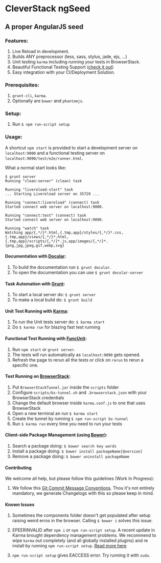 # CleverStack ngSeed
## A proper AngularJS seed

### Features:
1. Live Reload in development.
2. Builds ANY preprocessor (less, sass, stylus, jade, ejs, ...)
3. Unit testing `karma` including running your tests in BrowserStack.
4. Beautiful Functional Testing Support ([check it out](http://screencast.com/t/OBxfgoM26T))
5. Easy integration with your CI/Deployment Solution.

### Prerequisites:
1. `grunt-cli`, `karma`.
2. Optionally are `bower` and `phantomjs`.

### Setup:
1. Run `$ npm run-script setup`

### Usage:
A shortcut `npm start` is provided to start a development server on `localhost:9000` and a functional testing server on `localhost:9090/test/e2e/runner.html`.

What a normal start looks like:
```
$ grunt server
Running "clean:server" (clean) task

Running "livereload-start" task
... Starting Livereload server on 35729 ...

Running "connect:livereload" (connect) task
Started connect web server on localhost:9000.

Running "connect:test" (connect) task
Started connect web server on localhost:9090.

Running "watch" task
Watching app/{,*/}*.html,{.tmp,app}/styles/{,*/}*.css,{.tmp,app}/views/{,*/}*.html,{.tmp,app}/scripts/{,*/}*.js,app/images/{,*/}*.{png,jpg,jpeg,gif,webp,svg}
```

#### Documentation with [Docular](https://github.com/gitsome/docular):
1. To build the documentation run `$ grunt docular`.
2. To open the documentation you can use `$ grunt docular-server`

#### Task Automation with [Grunt](http://gruntjs.com/):
1. To start a local server do: `$ grunt server`
4. To make a local build do: `$ grunt build`

#### Unit Test Running with [Karma](http://karma-runner.github.io):
1. To run the Unit tests server do: `$ karma start`
2. Do `$ karma run` for blazing fast test running

#### Functional Test Running with [FuncUnit](http://funcunit.com):
1. Run `npm start` or `grunt server`.
2. The tests will run automatically as `localhost:9090` gets opened.
3. Refresh the page to rerun all the tests or click on `rerun` to rerun a specific one.

#### Test Running on [BrowserStack](http://browserstack.com):
1. Put `BrowserStackTunnel.jar` inside the `scripts` folder
2. Configure `scripts/bs-tunnel.sh` and `.browserstack.json` with your BrowserStack credentials
3. Change the default browser inside `karma.conf.js` to one that uses BrowserStack
4. Open a new terminal an run `$ karma start`
5. Create the tunnel by running `$ npm run-script bs-tunnel`
6. Run `$ karma run` every time you need to run your tests

#### Client-side Package Management (using [Bower](http://bower.io)):
1. Search a package doing: `$ bower search key words`
2. Install a package doing: `$ bower install packageName[@version]`
3. Remove a package doing: `$ bower uninstall packageName`

#### Contributing
We welcome all help, but please follow this guidelines (Work In Progress):

1. We follow this [Git Commit Message Conventions](https://docs.google.com/document/d/12niRA9r8j8C4W0_0y_fRrKDjKIq2DBknbkrWQQl1taI/). Thou it's not entirely mandatory, we generate Changelogs with this so please keep in mind.

#### Known Issues
1. Sometimes the components folder doesn't get populated after setup raising weird erros in the browser. Calling `$ bower i` solves this issue.

2. EPEERINVALID after `npm i` or `npm run-script setup`. A recent update in Karma brought dependency management problems. We recommend to wipe `karma` out completely (and all globally installed plugins) and re install by running `npm run-script setup`. [Read more here](https://github.com/karma-runner/karma/issues/483)

3. `npm run-script setup` gives EACCESS error. Try running it with `sudo`.
